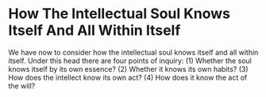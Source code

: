 # How The Intellectual Soul Knows Itself And All Within Itself

We have now to consider how the intellectual soul knows itself and all within itself. Under this head there are four points of inquiry:
(1) Whether the soul knows itself by its own essence?
(2) Whether it knows its own habits?
(3) How does the intellect know its own act?
(4) How does it know the act of the will?